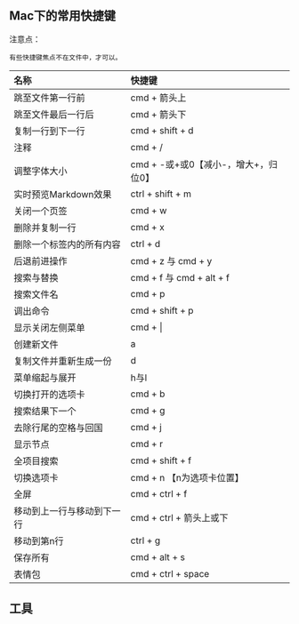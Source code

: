 
## Mac下的常用快捷键

注意点：
```
有些快捷键焦点不在文件中，才可以。
```

| 名称  | 快捷键 |
| :--- | :--- |
| 跳至文件第一行前 | cmd + 箭头上 |
| 跳至文件最后一行后 | cmd + 箭头下 |
| 复制一行到下一行 | cmd + shift + d |
| 注释 | cmd + / |
| 调整字体大小 | cmd + -或+或0【减小-，增大+，归位0】|
| 实时预览Markdown效果 | ctrl + shift + m|
| 关闭一个页签 | cmd + w |
| 删除并复制一行 | cmd + x |
| 删除一个标签内的所有内容 | ctrl + d |
| 后退前进操作 | cmd + z 与 cmd + y |
| 搜索与替换 | cmd + f 与 cmd + alt + f |
| 搜索文件名 | cmd + p |
| 调出命令 | cmd + shift + p |
| 显示关闭左侧菜单 | cmd + \| |
| 创建新文件 | a |
| 复制文件并重新生成一份 | d |
| 菜单缩起与展开 | h与l |
| 切换打开的选项卡 | cmd + b |
| 搜索结果下一个 | cmd + g |
| 去除行尾的空格与回国 | cmd + j |
| 显示节点 | cmd + r |
| 全项目搜索 | cmd + shift + f |
| 切换选项卡 | cmd + n 【n为选项卡位置】|
| 全屏 | cmd + ctrl + f |
| 移动到上一行与移动到下一行 | cmd + ctrl + 箭头上或下|
| 移动到第n行 | ctrl + g |
| 保存所有 | cmd + alt + s |
| 表情包 | cmd + ctrl + space |

## 工具

